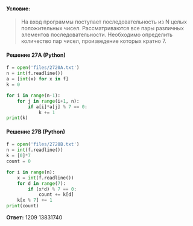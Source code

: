 #### Условие:
> На вход программы поступает последовательность из N целых положительных чисел. Рассматриваются все пары различных элементов последовательности. Необходимо определить количество пар чисел, произведение которых кратно 7. 

#### Решение 27A (Python)
```python
f = open('files/2720A.txt')
n = int(f.readline())
a = [int(x) for x in f]
k = 0

for i in range(n-1):
    for j in range(i+1, n):
        if a[i]*a[j] % 7 == 0:
            k += 1
print(k)
```

#### Решение 27B (Python)
```python
f = open('files/2720B.txt')
n = int(f.readline())
k = [0]*7
count = 0

for i in range(n):
    x = int(f.readline())
    for d in range(7):
        if (x*d) % 7 == 0:
            count += k[d]
    k[x % 7] += 1
print(count)
```

**Ответ:** 1209 13831740
